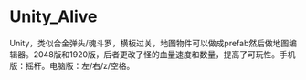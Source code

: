 # Unity_Alive
Unity，类似合金弹头/魂斗罗，横板过关，地图物件可以做成prefab然后做地图编辑器。2048版和1920版，后者更改了怪的血量速度和数量，提高了可玩性。手机版：摇杆。电脑版：左/右/z/空格。
